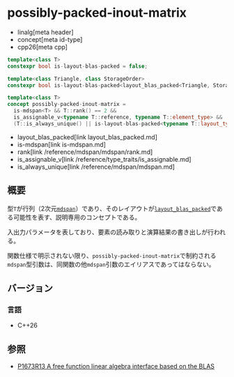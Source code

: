 # possibly-packed-inout-matrix
* linalg[meta header]
* concept[meta id-type]
* cpp26[meta cpp]

```cpp
template<class T>
constexpr bool is-layout-blas-packed = false;

template<class Triangle, class StorageOrder>
constexpr bool is-layout-blas-packed<layout_blas_packed<Triangle, StorageOrder>> = true;

template<class T>
concept possibly-packed-inout-matrix =
  is-mdspan<T> && T::rank() == 2 &&
  is_assignable_v<typename T::reference, typename T::element_type> &&
  (T::is_always_unique() || is-layout-blas-packed<typename T::layout_type>);
```
* layout_blas_packed[link layout_blas_packed.md]
* is-mdspan[link is-mdspan.md]
* rank[link /reference/mdspan/mdspan/rank.md]
* is_assignable_v[link /reference/type_traits/is_assignable.md]
* is_always_unique[link /reference/mdspan/mdspan.md]

## 概要
型`T`が行列（2次元[`mdspan`](/reference/mdspan/mdspan.md)）であり、そのレイアウトが[`layout_blas_packed`](layout_blas_packed.md)である可能性を表す、説明専用のコンセプトである。

入出力パラメータを表しており、要素の読み取りと演算結果の書き出しが行われる。

関数仕様で明示されない限り、`possibly-packed-inout-matrix`で制約される`mdspan`型引数は、同関数の他`mdspan`引数のエイリアスであってはならない。


## バージョン
### 言語
- C++26


## 参照
- [P1673R13 A free function linear algebra interface based on the BLAS](https://www.open-std.org/jtc1/sc22/wg21/docs/papers/2023/p1673r13.html)
